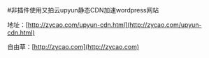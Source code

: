 #非插件使用又拍云upyun静态CDN加速wordpress网站

地址：[http://zycao.com/upyun-cdn.html](http://zycao.com/upyun-cdn.html)

自由草：[http://zycao.com](http://zycao.com)
